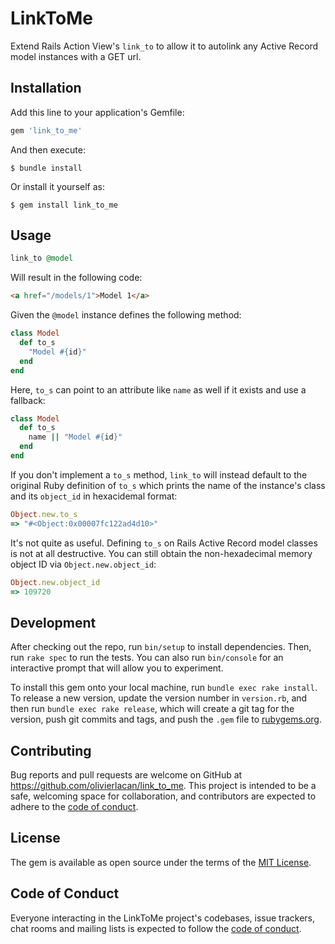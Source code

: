 # LinkToMe

Extend Rails Action View's `link_to` to allow it to autolink any
Active Record model instances with a GET url.

## Installation

Add this line to your application's Gemfile:

```ruby
gem 'link_to_me'
```

And then execute:

    $ bundle install

Or install it yourself as:

    $ gem install link_to_me

## Usage

```ruby
link_to @model
```

Will result in the following code:

```html
<a href="/models/1">Model 1</a>
```

Given the `@model` instance defines the following method:

```ruby
class Model
  def to_s
    "Model #{id}"
  end
end
```

Here, `to_s` can point to an attribute like `name` as well if it exists
and use a fallback:

```ruby
class Model
  def to_s
    name || "Model #{id}"
  end
end
```

If you don't implement a `to_s` method, `link_to` will instead default
to the original Ruby definition of `to_s` which prints the name of the
instance's class and its `object_id` in hexacidemal format:

```ruby
Object.new.to_s
=> "#<Object:0x00007fc122ad4d10>"
```

It's not quite as useful. Defining `to_s` on Rails Active Record model
classes is not at all destructive. You can still obtain the
non-hexadecimal memory object ID via `Object.new.object_id`:

```ruby
Object.new.object_id
=> 109720
```

## Development

After checking out the repo, run `bin/setup` to install dependencies. Then, run `rake spec` to run the tests. You can also run `bin/console` for an interactive prompt that will allow you to experiment.

To install this gem onto your local machine, run `bundle exec rake install`. To release a new version, update the version number in `version.rb`, and then run `bundle exec rake release`, which will create a git tag for the version, push git commits and tags, and push the `.gem` file to [rubygems.org](https://rubygems.org).

## Contributing

Bug reports and pull requests are welcome on GitHub at https://github.com/olivierlacan/link_to_me. This project is intended to be a safe, welcoming space for collaboration, and contributors are expected to adhere to the [code of conduct](https://github.com/olivierlacan/link_to_me/blob/master/CODE_OF_CONDUCT.md).

## License

The gem is available as open source under the terms of the [MIT License](https://opensource.org/licenses/MIT).

## Code of Conduct

Everyone interacting in the LinkToMe project's codebases, issue trackers, chat rooms and mailing lists is expected to follow the [code of conduct](https://github.com/olivierlacan/link_to_me/blob/master/CODE_OF_CONDUCT.md).

